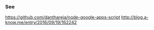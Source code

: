 ### See

https://github.com/danthareja/node-google-apps-script
http://blog.a-know.me/entry/2016/09/19/162242
